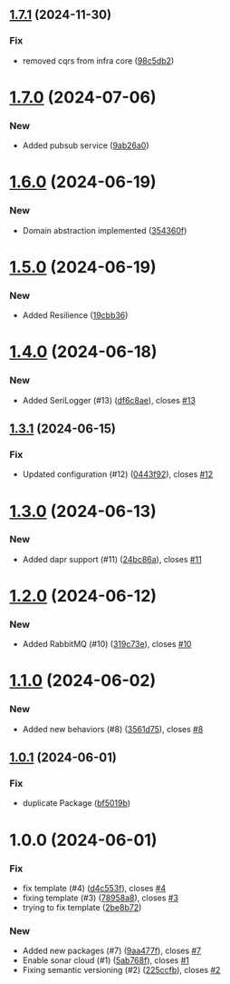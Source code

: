 ## [1.7.1](https://github.com/VikashChauhan51/ecart-core/compare/v1.7.0...v1.7.1) (2024-11-30)


### Fix

* removed cqrs from infra core ([98c5db2](https://github.com/VikashChauhan51/ecart-core/commit/98c5db2f0be7ee44b9b74bd3cca0f17ce078fe38))

# [1.7.0](https://github.com/VikashChauhan51/ecart-core/compare/v1.6.0...v1.7.0) (2024-07-06)


### New

* Added pubsub service ([9ab26a0](https://github.com/VikashChauhan51/ecart-core/commit/9ab26a0b5c9b621ba63bc12c3df5efe57de12958))

# [1.6.0](https://github.com/VikashChauhan51/ecart-core/compare/v1.5.0...v1.6.0) (2024-06-19)


### New

* Domain abstraction implemented ([354360f](https://github.com/VikashChauhan51/ecart-core/commit/354360f85efa8f4be5623f342392b142ce842af1))

# [1.5.0](https://github.com/VikashChauhan51/ecart-core/compare/v1.4.0...v1.5.0) (2024-06-19)


### New

* Added Resilience ([19cbb36](https://github.com/VikashChauhan51/ecart-core/commit/19cbb36328a5b834a4dacc35f94c1c1dd41f6682))

# [1.4.0](https://github.com/VikashChauhan51/ecart-core/compare/v1.3.1...v1.4.0) (2024-06-18)


### New

* Added SeriLogger (#13) ([df6c8ae](https://github.com/VikashChauhan51/ecart-core/commit/df6c8ae6056fda6a1be589a6bd9f392d4ffee2ca)), closes [#13](https://github.com/VikashChauhan51/ecart-core/issues/13)

## [1.3.1](https://github.com/VikashChauhan51/ecart-core/compare/v1.3.0...v1.3.1) (2024-06-15)


### Fix

* Updated configuration (#12) ([0443f92](https://github.com/VikashChauhan51/ecart-core/commit/0443f924df2b22e98028920885963e8d6c63c45f)), closes [#12](https://github.com/VikashChauhan51/ecart-core/issues/12)

# [1.3.0](https://github.com/VikashChauhan51/ecart-core/compare/v1.2.0...v1.3.0) (2024-06-13)


### New

* Added dapr support (#11) ([24bc86a](https://github.com/VikashChauhan51/ecart-core/commit/24bc86a2db48102639e4596674fba9f2559f7799)), closes [#11](https://github.com/VikashChauhan51/ecart-core/issues/11)

# [1.2.0](https://github.com/VikashChauhan51/ecart-core/compare/v1.1.0...v1.2.0) (2024-06-12)


### New

* Added  RabbitMQ (#10) ([319c73e](https://github.com/VikashChauhan51/ecart-core/commit/319c73ef0e579f5ea3ae4189fbfbb47c2cfbb68f)), closes [#10](https://github.com/VikashChauhan51/ecart-core/issues/10)

# [1.1.0](https://github.com/VikashChauhan51/ecart-core/compare/v1.0.1...v1.1.0) (2024-06-02)


### New

* Added new behaviors (#8) ([3561d75](https://github.com/VikashChauhan51/ecart-core/commit/3561d751a2fabd7ce7745dec77f5939fe305924a)), closes [#8](https://github.com/VikashChauhan51/ecart-core/issues/8)

## [1.0.1](https://github.com/VikashChauhan51/ecart-core/compare/v1.0.0...v1.0.1) (2024-06-01)


### Fix

* duplicate Package ([bf5019b](https://github.com/VikashChauhan51/ecart-core/commit/bf5019b5a7be726ce9d4d6e075212944e201eb64))

# 1.0.0 (2024-06-01)


### Fix

* fix template (#4) ([d4c553f](https://github.com/VikashChauhan51/ecart-core/commit/d4c553f10460906ce1a828fc806dcc619cd1daf4)), closes [#4](https://github.com/VikashChauhan51/ecart-core/issues/4)
* fixing template (#3) ([78958a8](https://github.com/VikashChauhan51/ecart-core/commit/78958a86b2f22fbdfe81095bf224af37a1e5339c)), closes [#3](https://github.com/VikashChauhan51/ecart-core/issues/3)
* trying to fix template ([2be8b72](https://github.com/VikashChauhan51/ecart-core/commit/2be8b72db8c3f5e6331bfde7e929e843b58d480e))

### New

* Added new packages (#7) ([9aa477f](https://github.com/VikashChauhan51/ecart-core/commit/9aa477f49b8db0fc3b19e9a434f3910c28aeeaed)), closes [#7](https://github.com/VikashChauhan51/ecart-core/issues/7)
* Enable sonar cloud (#1) ([5ab768f](https://github.com/VikashChauhan51/ecart-core/commit/5ab768fd4abe9d981572bada3a59a4840cecb656)), closes [#1](https://github.com/VikashChauhan51/ecart-core/issues/1)
* Fixing semantic versioning (#2) ([225ccfb](https://github.com/VikashChauhan51/ecart-core/commit/225ccfb1c4f0d11111bc054f4313a49efaa400cf)), closes [#2](https://github.com/VikashChauhan51/ecart-core/issues/2)
